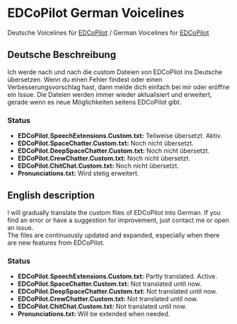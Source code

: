 # EDCoPilot German Voicelines

Deutsche Voicelines für [EDCoPilot](https://www.razzafrag.com/) / German Voicelines for [EDCoPilot](https://www.razzafrag.com/)

## Deutsche Beschreibung
Ich werde nach und nach die custom Dateien von EDCoPilot ins Deutsche übersetzen. Wenn du einen Fehler findest oder einen Verbesserungsvorschlag hast, dann melde dich einfach bei mir oder eröffne ein Issue.
Die Dateien werden immer wieder aktualisiert und erweitert, gerade wenn es neue Möglichkeiten seitens EDCoPilot gibt.

### Status
- **EDCoPilot.SpeechExtensions.Custom.txt:** Teilweise übersetzt. Aktiv.
- **EDCoPilot.SpaceChatter.Custom.txt:** Noch nicht übersetzt.
- **EDCoPilot.DeepSpaceChatter.Custom.txt:** Noch nicht übersetzt.
- **EDCoPilot.CrewChatter.Custom.txt:** Noch nicht übersetzt.
- **EDCoPilot.ChitChat.Custom.txt:** Noch nicht übersetzt.
- **Pronunciations.txt:** Wird stetig erweitert.

## English description
I will gradually translate the custom files of EDCoPilot into German. If you find an error or have a suggestion for improvement, just contact me or open an issue.  
The files are continuously updated and expanded, especially when there are new features from EDCoPilot.

### Status
- **EDCoPilot.SpeechExtensions.Custom.txt:** Partly translated. Active.
- **EDCoPilot.SpaceChatter.Custom.txt:** Not translated until now.
- **EDCoPilot.DeepSpaceChatter.Custom.txt:** Not translated until now.
- **EDCoPilot.CrewChatter.Custom.txt:** Not translated until now.
- **EDCoPilot.ChitChat.Custom.txt:** Not translated until now.
- **Pronunciations.txt:** Will be extended when needed.
